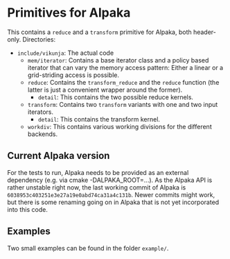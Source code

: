 # Primitives for Alpaka
This contains a `reduce` and a `transform` primitive for Alpaka, both header-only.
Directories:
* `include/vikunja`: The actual code
    - `mem/iterator`: Contains a base iterator class and a policy based iterator that can vary the memory access pattern: Either a linear or a grid-striding access is possible.
    - `reduce`: Contains the `transform_reduce` and the `reduce` function (the latter is just a convenient wrapper around the former).
        + `detail`: This contains the two possible reduce kernels.
    - `transform`: Contains two `transform` variants with one and two input iterators.
        + `detail`: This contains the transform kernel.
    - `workdiv`: This contains various working divisions for the different backends. 

## Current Alpaka version
For the tests to run, Alpaka needs to be provided as an external dependency (e.g. via cmake -DALPAKA_ROOT=...). As the Alpaka API is rather unstable right now, the last working commit of Alpaka is `6038953c403251e3e27a19e0abd74ca31a4c131b`. Newer commits might work, but there is some renaming going on in Alpaka that is not yet incorporated into this code.

## Examples
Two small examples can be found in the folder `example/`.